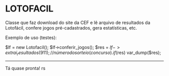 LOTOFACIL
=========

Classe que faz download do site da CEF e lê arquivo de resultados da Lotofácil, confere jogos pré-cadastrados, gera estatísticas, etc.

Exemplo de uso (testes):

$lf = new Lotofacil();
$lf->conferir_jogos();
$res = $lf->extrai_resultados(911); //número do sorteio (concurso).
if ($res) var_dump($res);

---
Tá quase pronta! rs
